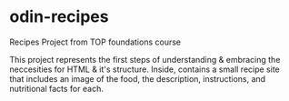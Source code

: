 # odin-recipes
Recipes Project from TOP foundations course


This project represents the first steps of understanding & embracing the neccesities for HTML & it's structure. Inside, contains a small recipe site that includes an image of the food, the description, instructions, and nutritional facts for each.